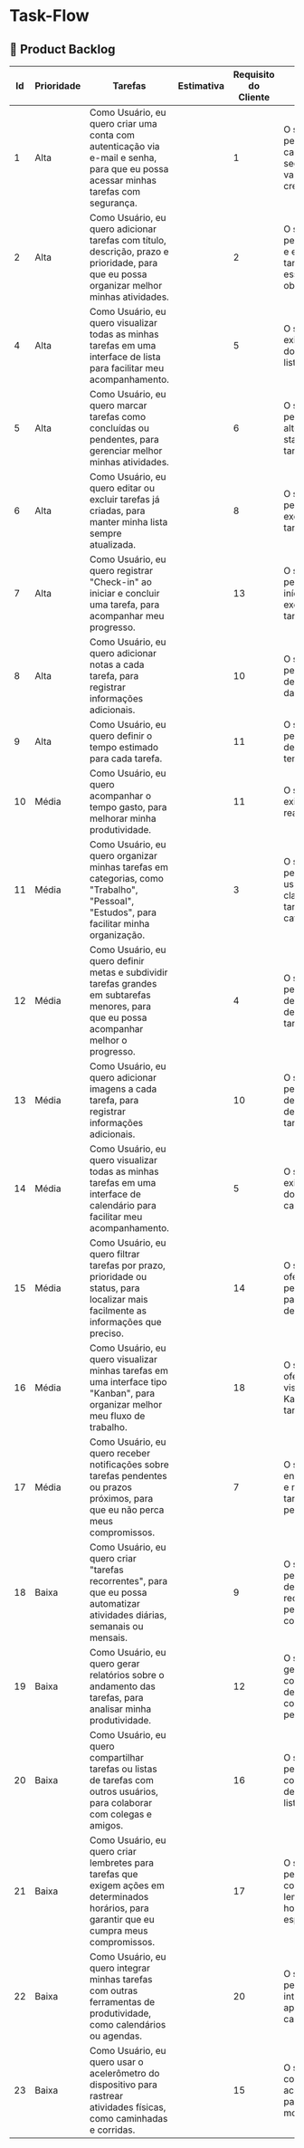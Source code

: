 # Task-Flow

<h2> 📒 Product Backlog </h2><a name="productbacklog"></a>

| Id | Prioridade | Tarefas | Estimativa | Requisito do Cliente | Critério de Aceitação | Sprint |
| --- | --- | --- | --- | --- | --- | --- |
| 1 | Alta | Como Usuário, eu quero criar uma conta com autenticação via e-mail e senha, para que eu possa acessar minhas tarefas com segurança. |  | 1 | O sistema deve permitir o cadastro e login seguro com validação de credenciais. | 1 |
| 2 | Alta | Como Usuário, eu quero adicionar tarefas com título, descrição, prazo e prioridade, para que eu possa organizar melhor minhas atividades. |  | 2 | O sistema deve permitir a criação e edição de tarefas com esses campos obrigatórios. | 1 |
| 4 | Alta | Como Usuário, eu quero visualizar todas as minhas tarefas em uma interface de lista para facilitar meu acompanhamento. |  | 5 | O sistema deve exibir as tarefas do usuário em lista.| 1 |
| 5 | Alta | Como Usuário, eu quero marcar tarefas como concluídas ou pendentes, para gerenciar melhor minhas atividades. |  | 6 | O sistema deve permitir a alteração do status das tarefas. | 1 |
| 6 | Alta | Como Usuário, eu quero editar ou excluir tarefas já criadas, para manter minha lista sempre atualizada. |  | 8 | O sistema deve permitir edição e exclusão de tarefas. | 1 |
| 7 | Alta | Como Usuário, eu quero registrar "Check-in" ao iniciar e concluir uma tarefa, para acompanhar meu progresso. |  | 13 | O sistema deve permitir registrar início e fim de execução das tarefas. | 1 |
| 8 | Alta | Como Usuário, eu quero adicionar notas a cada tarefa, para registrar informações adicionais. |  | 10 | O sistema deve permitir a adição de notas dentro das tarefas. | 1 |
| 9 | Alta | Como Usuário, eu quero definir o tempo estimado para cada tarefa. |  | 11 | O sistema deve permitir a definição de tempo estimado. | 1 |
| 10 | Média | Como Usuário, eu quero acompanhar o tempo gasto, para melhorar minha produtividade. |  | 11 | O sistema deve exibir o tempo real gasto. | 2 |
| 11 | Média | Como Usuário, eu quero organizar minhas tarefas em categorias, como "Trabalho", "Pessoal", "Estudos", para facilitar minha organização. |  | 3 | O sistema deve permitir que o usuário classifique suas tarefas em categorias. | 2 |
| 12 | Média | Como Usuário, eu quero definir metas e subdividir tarefas grandes em subtarefas menores, para que eu possa acompanhar melhor o progresso. |  | 4 | O sistema deve permitir a criação de subtarefas dentro de uma tarefa principal. | 2 |
| 13 | Média | Como Usuário, eu quero adicionar imagens a cada tarefa, para registrar informações adicionais. |  | 10 | O sistema deve permitir a adição de imagens dentro das tarefas. | 2 |
| 14 | Média | Como Usuário, eu quero visualizar todas as minhas tarefas em uma interface de calendário para facilitar meu acompanhamento. |  | 5 | O sistema deve exibir as tarefas do usuário em calendário.| 2 |
| 15 | Média | Como Usuário, eu quero filtrar tarefas por prazo, prioridade ou status, para localizar mais facilmente as informações que preciso. |  | 14 | O sistema deve oferecer filtros personalizados para a listagem de tarefas. | 2 |
| 16 | Média | Como Usuário, eu quero visualizar minhas tarefas em uma interface tipo "Kanban", para organizar melhor meu fluxo de trabalho. |  | 18 | O sistema deve oferecer uma visualização em Kanban para as tarefas. | 2 |
| 17 | Média | Como Usuário, eu quero receber notificações sobre tarefas pendentes ou prazos próximos, para que eu não perca meus compromissos. |  | 7 | O sistema deve enviar lembretes e notificações de tarefas pendentes. | 2 |
| 18 | Baixa | Como Usuário, eu quero criar "tarefas recorrentes", para que eu possa automatizar atividades diárias, semanais ou mensais. |  | 9 | O sistema deve permitir a criação de tarefas recorrentes com períodos configuráveis. | 2 |
| 19 | Baixa | Como Usuário, eu quero gerar relatórios sobre o andamento das tarefas, para analisar minha produtividade. |  | 12 | O sistema deve gerar relatórios com estatísticas de tarefas concluídas e pendentes. | 3 |
| 20 | Baixa | Como Usuário, eu quero compartilhar tarefas ou listas de tarefas com outros usuários, para colaborar com colegas e amigos. |  | 16 | O sistema deve permitir o compartilhamento de tarefas e listas. | 3 |
| 21 | Baixa | Como Usuário, eu quero criar lembretes para tarefas que exigem ações em determinados horários, para garantir que eu cumpra meus compromissos. |  | 17 | O sistema deve permitir a configuração de lembretes com horários específicos. | 3 |
| 22 | Baixa | Como Usuário, eu quero integrar minhas tarefas com outras ferramentas de produtividade, como calendários ou agendas. |  | 20 | O sistema deve permitir integração com aplicativos de calendário. | 3 |
| 23 | Baixa | Como Usuário, eu quero usar o acelerômetro do dispositivo para rastrear atividades físicas, como caminhadas e corridas. |  | 15 | O sistema deve coletar dados do acelerômetro para rastrear movimentos. | 3 |


